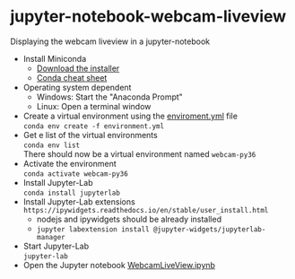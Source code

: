# jupyter-notebook-webcam-liveview
Displaying the webcam liveview in a jupyter-notebook

* Install Miniconda
    * [Download the installer](https://docs.conda.io/en/latest/miniconda.html)
    * [Conda cheat sheet](https://docs.conda.io/projects/conda/en/latest/_downloads/1f5ecf5a87b1c1a8aaf5a7ab8a7a0ff7/conda-cheatsheet.pdf)
* Operating system dependent
    * Windows: Start the "Anaconda Prompt"
    * Linux: Open a terminal window
* Create a virtual environment using the [enviroment.yml](./environment.yml) file <br>`conda env create -f environment.yml`
* Get e list of the virtual environments<br>
`conda env list` <br>
There should now be a virtual environment named `webcam-py36`
* Activate the environment <br>
`conda activate webcam-py36`
* Install Jupyter-Lab <br>
`conda install jupyterlab`
* Install Jupyter-Lab extensions <br>
`https://ipywidgets.readthedocs.io/en/stable/user_install.html`
    * nodejs and ipywidgets should be already installed
    * `jupyter labextension install @jupyter-widgets/jupyterlab-manager`
* Start Jupyter-Lab<br>
`jupyter-lab`
* Open the Jupyter notebook [WebcamLiveView.ipynb](./WebcamLiveView.ipynb)





